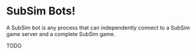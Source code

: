 SubSim Bots!
============

A SubSim bot is any process that can independently connect to a SubSim game server and a complete SubSim game.

TODO

